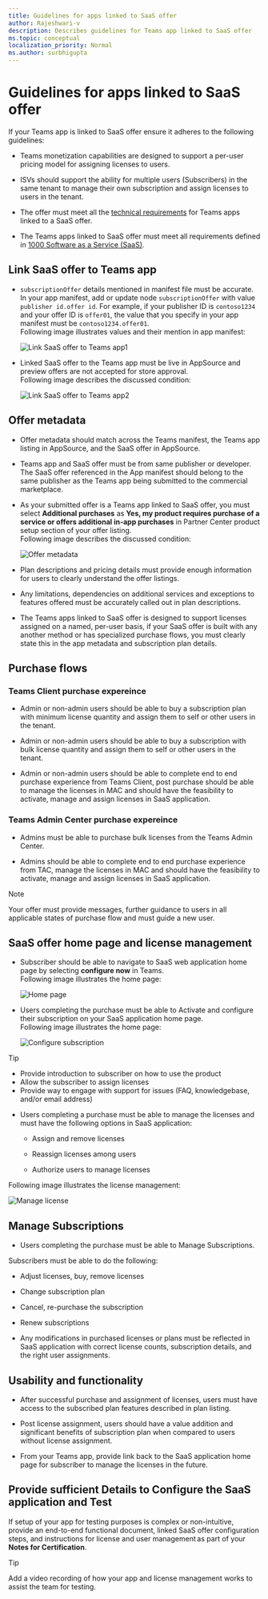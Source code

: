```yaml
---
title: Guidelines for apps linked to SaaS offer
author: Rajeshwari-v
description: Describes guidelines for Teams app linked to SaaS offer
ms.topic: conceptual
localization_priority: Normal
ms.author: surbhigupta
---
```


# Guidelines for apps linked to SaaS offer

If your Teams app is linked to SaaS offer ensure it adheres to the following guidelines: 

* Teams monetization capabilities are designed to support a per-user pricing model for assigning licenses to users. 

* ISVs should support the ability for multiple users (Subscribers) in the same tenant to manage their own subscription and assign licenses to users in the tenant. 

* The offer must meet all the [technical requirements](http://aka.ms/saasoffer) for Teams apps linked to a SaaS offer. 

* The Teams apps linked to SaaS offer must meet all requirements defined in [1000 Software as a Service (SaaS)](/legal/marketplace/certification-policies#1000-software-as-a-service-saas). 

## Link SaaS offer to Teams app 

* `subscriptionOffer` details mentioned in manifest file must be accurate. In your app manifest, add or update node `subscriptionOffer` with value `publisher id.offer id`. For example, if your publisher ID is `contoso1234` and your offer ID is `offer01`, the value that you specify in your app manifest must be `contoso1234.offer01`.    
Following image illustrates values and their mention in app manifest:

   ![Link SaaS offer to Teams app1](~/assets/images/store-detail-page/link-saas-offer-to-teams-app-screen1.png)

* Linked SaaS offer to the Teams app must be live in AppSource and preview offers are not accepted for store approval.     
Following image describes the discussed condition:

   ![Link SaaS offer to Teams app2](~/assets/images/store-detail-page/link-saas-offer-to-teams-app-screen2.png)

## Offer metadata 

* Offer metadata should match across the Teams manifest, the Teams app listing in AppSource, and the SaaS offer in AppSource.

* Teams app and SaaS offer must be from same publisher or developer. The SaaS offer referenced in the App manifest should belong to the same publisher as the Teams app being submitted to the commercial marketplace. 

* As your submitted offer is a Teams app linked to SaaS offer, you must select **Additional purchases** as **Yes, my product requires purchase of a service or offers additional in-app purchases​** in Partner Center product setup section of your offer listing.     
Following image describes the discussed condition:

   ![Offer metadata](~/assets/images/store-detail-page/offer-metadata.png)

* Plan descriptions and pricing details must provide enough information for users to clearly understand the offer listings.   

* Any limitations, dependencies on additional services and exceptions to features offered must be accurately called out in plan descriptions.     

* The Teams apps linked to SaaS offer is designed to support licenses assigned on a named, per-user basis, if your SaaS offer is built with any another method or has specialized purchase flows, you must clearly state this in the app metadata and subscription plan details.  

## Purchase flows 

### Teams Client purchase expereince

* Admin or non-admin users should be able to buy a subscription plan with minimum license quantity and assign them to self or other users in the tenant. 

* Admin or non-admin users should be able to buy a subscription with bulk license quantity and assign them to self or other users in the tenant. 

* Admin or non-admin users should be able to complete end to end purchase experience from Teams Client, post purchase should be able to manage the licenses in MAC and should have the feasibility to activate, manage and assign licenses in SaaS application.  

### Teams Admin Center purchase expereince 

* Admins must be able to purchase bulk licenses from the Teams Admin Center.  

* Admins should be able to complete end to end purchase experience from TAC, manage the licenses in MAC and should have the feasibility to activate, manage and assign licenses in SaaS application.  

> [!NOTE]
> Your offer must provide messages, further guidance to users in all applicable states of purchase flow and must guide a new user. 

## SaaS offer home page and license management  

* Subscriber should be able to navigate to SaaS web application home page by selecting **configure now** in Teams.     
Following image illustrates the home page:

   ![Home page](~/assets/images/store-detail-page/home-page.png)

* Users completing the purchase must be able to Activate and configure their subscription on your SaaS application home page.     
Following image illustrates the home page:

   ![Configure subscription ](~/assets/images/store-detail-page/configure-subscription.png)

> [!TIP]    
> * Provide introduction to subscriber on how to use the product 
> * Allow the subscriber to assign licenses 
> * Provide way to engage with support for issues (FAQ, knowledgebase, and/or email address) 

* Users completing a purchase must be able to manage the licenses and must have the following options in SaaS application: 

    * Assign and remove licenses 

    * Reassign licenses among users

    * Authorize users to manage licenses 

Following image illustrates the license management:

   ![Manage license](~/assets/images/store-detail-page/manage-license.png)

## Manage Subscriptions 

* Users completing the purchase must be able to Manage Subscriptions.  

Subscribers must be able to do the following: 

   * Adjust licenses, buy, remove licenses  

   * Change subscription plan

   * Cancel, re-purchase the subscription 

   * Renew subscriptions

* Any modifications in purchased licenses or plans must be reflected in SaaS application with correct license counts, subscription details, and the right user assignments. 

## Usability and functionality  

* After successful purchase and assignment of licenses, users must have access to the subscribed plan features described in plan listing. 

* Post license assignment, users should have a value addition and significant benefits of subscription plan when compared to users without license assignment. 

* From your Teams app, provide link back to the SaaS application home page for subscriber to manage the licenses in the future. 

## Provide sufficient Details to Configure the SaaS application and Test 

If setup of your app for testing purposes is complex or non-intuitive, provide an end-to-end functional document, linked SaaS offer configuration steps, and instructions for license and user management as part of your **Notes for Certification**.   

> [!TIP]  
> Add a video recording of how your app and license management works to assist the team for testing. 

 







